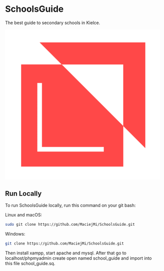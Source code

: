 # SchoolsGuide

The best guide to secondary schools in Kielce.

<img src = "./assets/img/logo.png">

## Run Locally

To run SchoolsGuide locally, run this command on your git bash:

Linux and macOS:
```bash
sudo git clone https://github.com/MaciejMi/SchoolsGuide.git
```
Windows:


```bash
git clone https://github.com/MaciejMi/SchoolsGuide.git
```

Then install xampp, start apache and mysql. After that go to localhost/phpmyadmin create open named school_guide and import into this file school_guide.sq.
